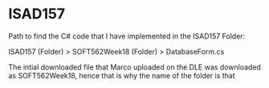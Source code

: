 # ISAD157


Path to find the C# code that I have implemented in the ISAD157 Folder:

ISAD157 (Folder) > SOFT562Week18 (Folder) > DatabaseForm.cs  

The intial downloaded file that Marco uploaded on the DLE was downloaded as SOFT562Week18, hence that is why the name of the folder is that
